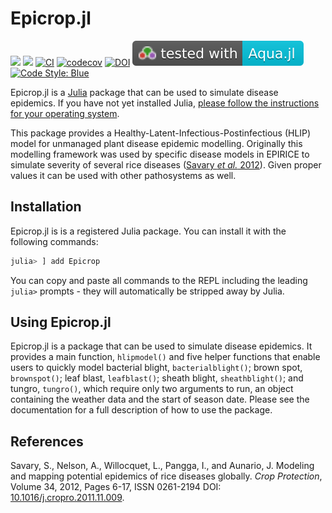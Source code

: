 # Epicrop.jl

[![](https://img.shields.io/badge/docs-stable-blue.svg)](https://adamhsparks.github.io/Epicrop.jl/stable/)
[![](https://img.shields.io/badge/docs-dev-blue.svg)](https://adamhsparks.github.io/Epicrop.jl/dev/)
[![CI](https://github.com/adamhsparks/Epicrop.jl/actions/workflows/ci.yml/badge.svg)](https://github.com/adamhsparks/Epicrop.jl/actions/workflows/ci.yml)
[![codecov](https://codecov.io/gh/adamhsparks/Epicrop.jl/branch/main/graph/badge.svg?token=Mmj7JbzCQK)](https://codecov.io/gh/adamhsparks/Epicrop.jl)
[![DOI](https://zenodo.org/badge/347936071.svg)](https://zenodo.org/badge/latestdoi/347936071)
[![Aqua QA](https://raw.githubusercontent.com/JuliaTesting/Aqua.jl/master/badge.svg)](https://github.com/JuliaTesting/Aqua.jl)
[![Code Style: Blue](https://img.shields.io/badge/code%20style-blue-4495d1.svg)](https://github.com/invenia/BlueStyle)

Epicrop.jl is a [Julia](https://julialang.org) package that can be used to simulate disease epidemics.
If you have not yet installed Julia, [please follow the instructions for your operating system](https://julialang.org/downloads/platform/).

This package provides a Healthy-Latent-Infectious-Postinfectious (HLIP) model for unmanaged plant disease epidemic modelling.
Originally this modelling framework was used by specific disease models in EPIRICE to simulate severity of several rice diseases ([Savary _et al._ 2012](http://dx.doi.org/10.1016/j.cropro.2011.11.009)).
Given proper values it can be used with other pathosystems as well.

## Installation

Epicrop.jl is is a registered Julia package.
You can install it with the following commands:

```julia
julia> ] add Epicrop 
```

You can copy and paste all commands to the REPL including the leading `julia>` prompts - they will automatically be stripped away by Julia.

## Using Epicrop.jl

Epicrop.jl is a package that can be used to simulate disease epidemics.
It provides a main function, `hlipmodel()` and five helper functions that enable users to quickly model bacterial blight, `bacterialblight()`; brown spot, `brownspot()`; leaf blast, `leafblast()`; sheath blight, `sheathblight()`; and tungro, `tungro()`, which require only two arguments to run, an object containing the weather data and the start of season date.
Please see the documentation for a full description of how to use the package.

## References

Savary, S., Nelson, A., Willocquet, L., Pangga, I., and Aunario,  J. Modeling and mapping potential epidemics of rice diseases globally. _Crop Protection_, Volume 34, 2012, Pages 6-17, ISSN 0261-2194 DOI: [10.1016/j.cropro.2011.11.009](http://dx.doi.org/10.1016/j.cropro.2011.11.009).
